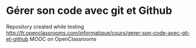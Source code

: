 # Gérer son code avec git et Github

Repository created while testing http://fr.openclassrooms.com/informatique/cours/gerer-son-code-avec-git-et-github MOOC on OpenClassrooms


